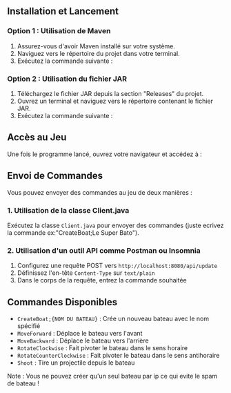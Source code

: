 ## Installation et Lancement

### Option 1 : Utilisation de Maven

1. Assurez-vous d'avoir Maven installé sur votre système.
2. Naviguez vers le répertoire du projet dans votre terminal.
3. Exécutez la commande suivante :

### Option 2 : Utilisation du fichier JAR

1. Téléchargez le fichier JAR depuis la section "Releases" du projet.
2. Ouvrez un terminal et naviguez vers le répertoire contenant le fichier JAR.
3. Exécutez la commande suivante :

## Accès au Jeu

Une fois le programme lancé, ouvrez votre navigateur et accédez à :

## Envoi de Commandes

Vous pouvez envoyer des commandes au jeu de deux manières :

### 1. Utilisation de la classe Client.java

Exécutez la classe `Client.java` pour envoyer des commandes (juste ecrivez la commande ex:"CreateBoat;Le Super Bato").

### 2. Utilisation d'un outil API comme Postman ou Insomnia

1. Configurez une requête POST vers `http://localhost:8080/api/update`
2. Définissez l'en-tête `Content-Type` sur `text/plain`
3. Dans le corps de la requête, entrez la commande souhaitée

## Commandes Disponibles

- `CreateBoat;{NOM DU BATEAU}` : Crée un nouveau bateau avec le nom spécifié
- `MoveForward` : Déplace le bateau vers l'avant
- `MoveBackward` : Déplace le bateau vers l'arrière
- `RotateClockwise` : Fait pivoter le bateau dans le sens horaire
- `RotateCounterClockwise` : Fait pivoter le bateau dans le sens antihoraire
- `Shoot` : Tire un projectile depuis le bateau

Note : Vous ne pouvez créer qu'un seul bateau par ip ce qui evite le spam de bateau ! 

